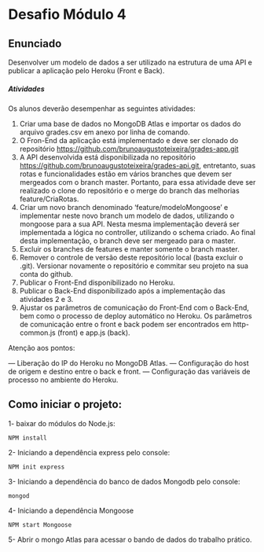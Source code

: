 # Desafio Módulo 4

## Enunciado

Desenvolver um modelo de dados a ser utilizado na estrutura de uma API e publicar a aplicação pelo Heroku (Front e Back).

##### Atividades

Os alunos deverão desempenhar as seguintes atividades:

1. Criar uma base de dados no MongoDB Atlas e importar os dados do arquivo
grades.csv em anexo por linha de comando.
2. O Fron-End da aplicação está implementado e deve ser clonado do repositório https://github.com/brunoaugustoteixeira/grades-app.git
3. A API desenvolvida está disponibilizada no repositório
https://github.com/brunoaugustoteixeira/grades-api.git, entretanto, suas rotas e funcionalidades estão em vários branches que devem ser mergeados com o branch master. Portanto, para essa atividade deve ser realizado o clone do repositório e o merge do branch das melhorias feature/CriaRotas.
4. Criar um novo branch denominado ‘feature/modeloMongoose’ e implementar neste novo branch um modelo de dados, utilizando o mongoose para a sua API. Nesta mesma implementação deverá ser implementada a lógica no controller, utilizando o schema criado. Ao final desta implementação, o branch deve ser mergeado para o master.
5. Excluir os branches de features e manter somente o branch master.
6. Remover o controle de versão deste repositório local (basta excluir o .git). Versionar novamente o repositório e commitar seu projeto na sua conta do github.
7. Publicar o Front-End disponibilizado no Heroku.
8. Publicar o Back-End disponibilizado após a implementação das atividades 2 e 3.
9. Ajustar os parâmetros de comunicação do Front-End com o Back-End, bem como o processo de deploy automático no Heroku. Os parâmetros de comunicação entre o front e back podem ser encontrados em http-common.js (front) e app.js (back).

Atenção aos pontos:

— Liberação do IP do Heroku no MongoDB Atlas.
— Configuração do host de origem e destino entre o back e front.
— Configuração das variáveis de processo no ambiente do Heroku.

## Como iniciar o projeto:

1- baixar do módulos do Node.js:

    NPM install

2- Iniciando a dependência express pelo console:

    NPM init express

3- Iniciando a dependência do banco de dados Mongodb pelo console:

    mongod

4- Iniciando a dependência Mongoose

    NPM start Mongoose

5- Abrir o mongo Atlas para acessar o bando de dados do trabalho prático. 